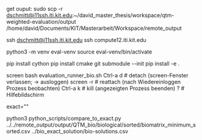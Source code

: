 get ouput: sudo scp -r dschmitt@i11ssh.iti.kit.edu:~/david_master_thesis/workspace/qtm-weighted-evaluation/output /home/david/Documents/KIT/Masterarbeit/Workspace/remote_output

ssh dschmitt@i11ssh.iti.kit.edu
ssh compute12.iti.kit.edu

python3 -m venv eval-venv
source eval-venv/bin/activate

pip install cython
pip install cmake
git submodule --init
pip install -e .

screen bash evaluation_runner_bio.sh
Ctrl-a d # detach (screen-Fenster verlassen; -> ausloggen)
screen -r # reattach (nach Wiedereinloggen Prozess beobachten)
Ctrl-a k # kill (angezeigten Prozess beenden)
? # Hilfebildschirm

exact=""

python3 python_scripts/compare_to_exact.py ../../remote_output/output/QTM_bio/biological/sorted/biomatrix_minimum_sorted.csv ../bio_exact_solution/bio-solutions.csv